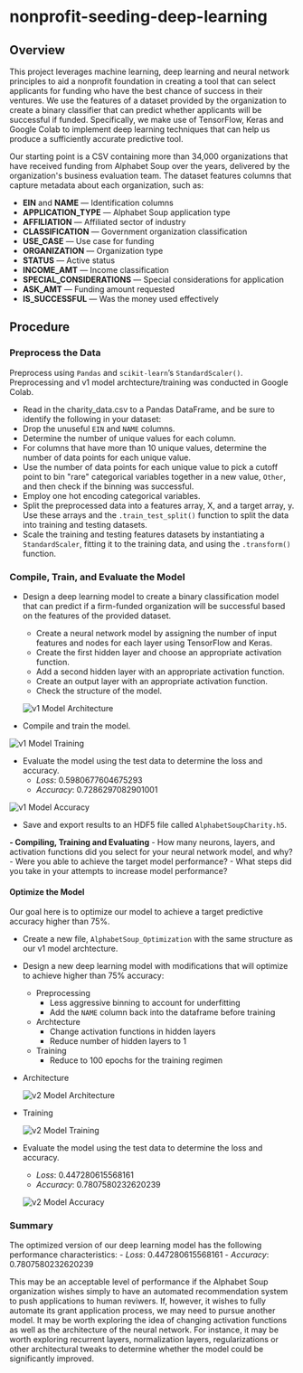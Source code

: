 # nonprofit-seeding-deep-learning

## Overview
This project leverages machine learning, deep learning and neural network principles to aid a nonprofit foundation in creating a tool that can select applicants for funding who have the best chance of success in their ventures. We use the features of a dataset provided by the organization to create a binary classifier that can predict whether applicants will be successful if funded. Specifically, we make use of TensorFlow, Keras and Google Colab to implement deep learning techniques that can help us produce a sufficiently accurate predictive tool.

Our starting point is a CSV containing more than 34,000 organizations that have received funding from Alphabet Soup over the years, delivered by the organization's business evaluation team. The dataset features columns that capture metadata about each organization, such as:
- **EIN** and **NAME** — Identification columns
- **APPLICATION_TYPE** — Alphabet Soup application type
- **AFFILIATION** — Affiliated sector of industry
- **CLASSIFICATION** — Government organization classification
- **USE_CASE** — Use case for funding
- **ORGANIZATION** — Organization type
- **STATUS** — Active status
- **INCOME_AMT** — Income classification
- **SPECIAL_CONSIDERATIONS** — Special considerations for application
- **ASK_AMT** — Funding amount requested
- **IS_SUCCESSFUL** — Was the money used effectively

## Procedure

### Preprocess the Data
Preprocess using `Pandas` and `scikit-learn`’s `StandardScaler()`. Preprocessing and v1 model archtecture/training was conducted in Google Colab.
- Read in the charity_data.csv to a Pandas DataFrame, and be sure to identify the following in your dataset:
- Drop the unuseful `EIN` and `NAME` columns.
- Determine the number of unique values for each column.
- For columns that have more than 10 unique values, determine the number of data points for each unique value.
- Use the number of data points for each unique value to pick a cutoff point to bin "rare" categorical variables together in a new value, `Other`, and then check if the binning was successful.
- Employ one hot encoding categorical variables.
- Split the preprocessed data into a features array, X, and a target array, y. Use these arrays and the `.train_test_split()` function to split the data into training and testing datasets.
- Scale the training and testing features datasets by instantiating a `StandardScaler`, fitting it to the training data, and using the `.transform()` function.

### Compile, Train, and Evaluate the Model
- Design a deep learning model to create a binary classification model that can predict if a firm-funded organization will be successful based on the features of the provided dataset.
    - Create a neural network model by assigning the number of input features and nodes for each layer using TensorFlow and Keras.
    - Create the first hidden layer and choose an appropriate activation function.
    - Add a second hidden layer with an appropriate activation function.
    - Create an output layer with an appropriate activation function.
    - Check the structure of the model.

    ![v1 Model Architecture](images/model_v1_architecture.png)
    
- Compile and train the model.

![v1 Model Training](images/model_v1_training.png)

- Evaluate the model using the test data to determine the loss and accuracy.
    - _Loss_: 0.5980677604675293
    - _Accuracy_: 0.7286297082901001

![v1 Model Accuracy](images/accuracy_v1.png)

- Save and export results to an HDF5 file called `AlphabetSoupCharity.h5`.


**- Compiling, Training and Evaluating**
    - How many neurons, layers, and activation functions did you select for your neural network model, and why?
    - Were you able to achieve the target model performance?
    - What steps did you take in your attempts to increase model performance?

#### Optimize the Model
Our goal here is to optimize our model to achieve a target predictive accuracy higher than 75%.
- Create a new file, `AlphabetSoup_Optimization` with the same structure as our v1 model archtecture.
- Design a new deep learning model with modifications that will optimize to achieve higher than 75% accuracy:
    - Preprocessing
        - Less aggressive binning to account for underfitting
        - Add the `NAME` column back into the dataframe before training
    - Archtecture
        - Change activation functions in hidden layers
        - Reduce number of hidden layers to 1
    - Training
        - Reduce to 100 epochs for the training regimen

- Architecture

    ![v2 Model Architecture](images/model_v2_architecture.png)
    
- Training

    ![v2 Model Training](images/model_v2_training.png)

- Evaluate the model using the test data to determine the loss and accuracy.
    - _Loss_: 0.447280615568161
    - _Accuracy_: 0.7807580232620239

    ![v2 Model Accuracy](images/accuracy_v2.png)


### Summary

The optimized version of our deep learning model has the following performance characteristics:
    - _Loss_: 0.447280615568161
    - _Accuracy_: 0.7807580232620239

This may be an acceptable level of performance if the Alphabet Soup organization wishes simply to have an automated recommendation system to push applications to human reviwers. If, however, it wishes to fully automate its grant application process, we may need to pursue another model. It may be worth exploring the idea of changing activation functions as well as the architecture of the neural network. For instance, it may be worth exploring recurrent layers, normalization layers, regularizations or other architectural tweaks to determine whether the model could be significantly improved.